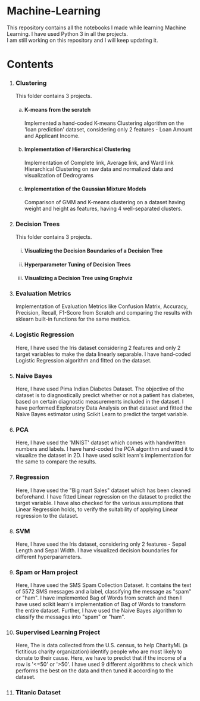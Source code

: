 # Machine-Learning
This repository contains all the notebooks I made while learning Machine Learning.
I have used Python 3 in all the projects.<br> I am still working on this repository and I will keep updating it.

# Contents
<ol>
<li><h3><b> Clustering</b></h3></li>
<p>This folder contains 3 projects.
  <ol type="a">
    <li><h4>K-means from the scratch</li></h4>
    <p> Implemented a hand-coded K-means Clustering algorithm on the 'loan prediction' dataset, considering only 2 features - Loan Amount and Applicant Income. </p>
    <li><h4>Implementation of Hierarchical Clustering</h4></li>
   <p> Implementation of Complete link, Average link, and Ward link Hierarchical Clustering on raw data and normalized data and visualization of Dedrograms</p>
    <li><h4>Implementation of the Gaussian Mixture Models</h4></li>
    <p>Comparison of GMM and K-means clustering on a dataset having weight and height as features, having 4 well-separated clusters.</p>
    </ol></p>
<li><h3><b>Decision Trees</b></h3></li>
<p> This folder contains 3 projects.
  <ol type='i'>
    <li><h4>Visualizing the Decision Boundaries of a Decision Tree</h4></li>
    <li><h4>Hyperparameter Tuning of Decision Trees</h4></li>
    <li><h4>Visualizing a Decision Tree using Graphviz</h4></li>
   </ol>
 </p>
 
<li><h3><b>Evaluation Metrics</li></h3></b>
<p>Implementation of Evaluation Metrics like Confusion Matrix, Accuracy, Precision, Recall, F1-Score from Scratch and comparing the results with sklearn built-in functions for the same metrics.</p>

<li><h3><b>Logistic Regression</b></h3></li>
<p>Here, I have used the Iris dataset considering 2 features and only 2 target variables to make the data linearly separable. I have hand-coded Logistic Regression algorithm and fitted on the dataset.</p>
<li><h3><b>Naive Bayes</li></h3></b>
<p> Here, I have used Pima Indian Diabetes Dataset. The objective of the dataset is to diagnostically predict whether or not a patient has diabetes, based on certain diagnostic measurements included in the dataset. I have performed Exploratory Data Analysis on that dataset and fitted the Naive Bayes estimator using Scikit Learn to predict the target variable. </p>

<li><h3><b>PCA</li></h3></b>
<p>Here, I have used the 'MNIST' dataset which comes with handwritten numbers and labels. I have hand-coded the PCA algorithm and used it to visualize the dataset in 2D. I have used scikit learn's implementation for the same to compare the results.

<li><h3><b>Regression</li></h3></b>
<p>Here, I have used the "Big mart Sales" dataset which has been cleaned beforehand. I have fitted Linear regression on the dataset to predict the target variable. I have also checked for the various assumptions that Linear Regression holds, to verify the suitability of applying Linear regression to the dataset.</p>

<li><h3><b>SVM</li></h3></b>
<p>Here, I have used the Iris dataset, considering only 2 features - Sepal Length and Sepal Width. I have visualized decision boundaries for different hyperparameters.</p>

<li><h3><b>Spam or Ham project</li></h3></b>
<p>Here, I have used the SMS Spam Collection Dataset. It contains the text of 5572 SMS messages and a label, classifying the message as "spam" or "ham". I have implemented Bag of Words from scratch and then I have used scikit learn's implementation of Bag of Words to transform the entire dataset. Further, I have used the Naive Bayes algorithm to classify the messages into "spam" or "ham".</p>

<li><h3><b>Supervised Learning Project</li></h3></b>
<p>Here, The is data collected from the U.S. census, to help CharityML (a fictitious charity organization) identify people who are most likely to donate to their cause. Here, we have to predict that if the income of a row is '<=50' or '>50'. I have used 9 different algorithms to check which performs the best on the data and then tuned it according to the dataset.</p>
  
  <li><h3><b>Titanic Dataset</li></h3></b>



